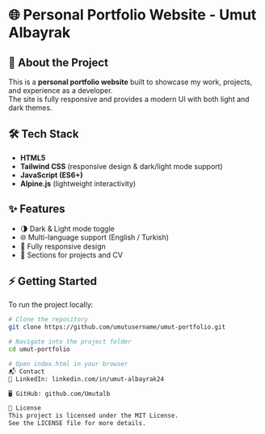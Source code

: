 # 🌐 Personal Portfolio Website - Umut Albayrak

## 🚀 About the Project
This is a **personal portfolio website** built to showcase my work, projects, and experience as a developer.  
The site is fully responsive and provides a modern UI with both light and dark themes.

## 🛠️ Tech Stack
- **HTML5**
- **Tailwind CSS** (responsive design & dark/light mode support)
- **JavaScript (ES6+)**
- **Alpine.js** (lightweight interactivity)

## ✨ Features
- 🌗 Dark & Light mode toggle  
- 🌐 Multi-language support (English / Turkish)  
- 📱 Fully responsive design  
- 📂 Sections for projects and CV  

## ⚡ Getting Started
To run the project locally:

```bash
# Clone the repository
git clone https://github.com/umutusername/umut-portfolio.git

# Navigate into the project folder
cd umut-portfolio

# Open index.html in your browser
📬 Contact
💼 LinkedIn: linkedin.com/in/umut-albayrak24

🖥️ GitHub: github.com/Umutalb

📄 License
This project is licensed under the MIT License.
See the LICENSE file for more details.
